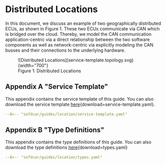 # Distributed Locations

In this document, we discuss an example of two geographically distributed ECUs, as shown in Figure 1.
These two ECUs communicate via CAN which is bridged over the cloud.
Thereby, we model the CAN communication application-centric via a direct relationship between the two software
components as well as network-centric via explicitly modeling the CAN busses and their connections to the underlying
hardware.

<figure markdown>
  ![Distributed Locations](service-template.topology.svg){width="700"}
  <figcaption>Figure 1: Distributed Locations</figcaption>
</figure>

## Appendix A "Service Template"

This appendix contains the service template of this guide.
You can also download the service template [here](service-template.yaml){download=service-template.yaml}.

```yaml linenums="1"
--8<-- "sofdcar/guides/location/service-template.yaml"
```

## Appendix B "Type Definitions"

This appendix contains the type definitions of this guide.
You can also download the type definitions [here](types.yaml){download=types.yaml}

```yaml linenums="1"
--8<-- "sofdcar/guides/location/types.yaml"
```
